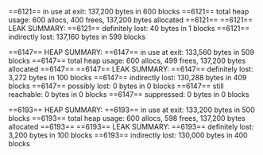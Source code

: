 ==6121==     in use at exit: 137,200 bytes in 600 blocks
==6121==   total heap usage: 600 allocs, 400 frees, 137,200 bytes allocated
==6121==
==6121== LEAK SUMMARY:
==6121==    definitely lost: 40 bytes in 1 blocks
==6121==    indirectly lost: 137,160 bytes in 599 blocks


==6147== HEAP SUMMARY:
==6147==     in use at exit: 133,560 bytes in 509 blocks
==6147==   total heap usage: 600 allocs, 499 frees, 137,200 bytes allocated
==6147==
==6147== LEAK SUMMARY:
==6147==    definitely lost: 3,272 bytes in 100 blocks
==6147==    indirectly lost: 130,288 bytes in 409 blocks
==6147==      possibly lost: 0 bytes in 0 blocks
==6147==    still reachable: 0 bytes in 0 blocks
==6147==         suppressed: 0 bytes in 0 blocks

==6193== HEAP SUMMARY:
==6193==     in use at exit: 133,200 bytes in 500 blocks
==6193==   total heap usage: 600 allocs, 598 frees, 137,200 bytes allocated
==6193==
==6193== LEAK SUMMARY:
==6193==    definitely lost: 3,200 bytes in 100 blocks
==6193==    indirectly lost: 130,000 bytes in 400 blocks
